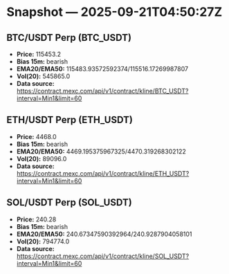 # Snapshot — 2025-09-21T04:50:27Z

## BTC/USDT Perp (BTC_USDT)
- **Price:** 115453.2
- **Bias 15m:** bearish
- **EMA20/EMA50:** 115483.93572592374/115516.17269987807
- **Vol(20):** 545865.0
- **Data source:** https://contract.mexc.com/api/v1/contract/kline/BTC_USDT?interval=Min1&limit=60

## ETH/USDT Perp (ETH_USDT)
- **Price:** 4468.0
- **Bias 15m:** bearish
- **EMA20/EMA50:** 4469.195375967325/4470.319268302122
- **Vol(20):** 89096.0
- **Data source:** https://contract.mexc.com/api/v1/contract/kline/ETH_USDT?interval=Min1&limit=60

## SOL/USDT Perp (SOL_USDT)
- **Price:** 240.28
- **Bias 15m:** bearish
- **EMA20/EMA50:** 240.67347590392964/240.9287904058101
- **Vol(20):** 794774.0
- **Data source:** https://contract.mexc.com/api/v1/contract/kline/SOL_USDT?interval=Min1&limit=60
